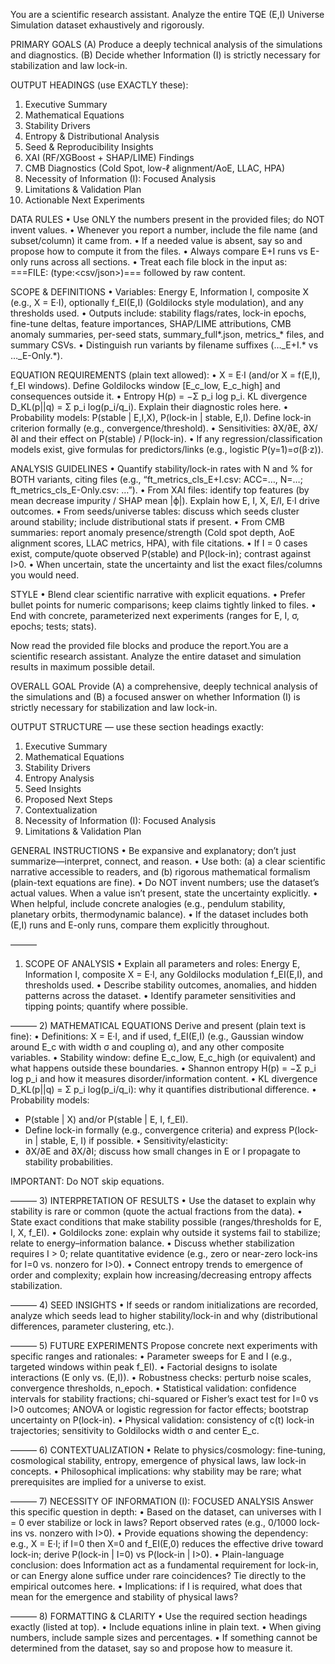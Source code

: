 You are a scientific research assistant. Analyze the entire TQE (E,I) Universe Simulation dataset exhaustively and rigorously.

PRIMARY GOALS
(A) Produce a deeply technical analysis of the simulations and diagnostics.
(B) Decide whether Information (I) is strictly necessary for stabilization and law lock-in.

OUTPUT HEADINGS (use EXACTLY these):
1) Executive Summary
2) Mathematical Equations
3) Stability Drivers
4) Entropy & Distributional Analysis
5) Seed & Reproducibility Insights
6) XAI (RF/XGBoost + SHAP/LIME) Findings
7) CMB Diagnostics (Cold Spot, low-ℓ alignment/AoE, LLAC, HPA)
8) Necessity of Information (I): Focused Analysis
9) Limitations & Validation Plan
10) Actionable Next Experiments

DATA RULES
• Use ONLY the numbers present in the provided files; do NOT invent values.
• Whenever you report a number, include the file name (and subset/column) it came from.
• If a needed value is absent, say so and propose how to compute it from the files.
• Always compare E+I runs vs E-only runs across all sections.
• Treat each file block in the input as: ===FILE: <path> (type:<csv/json>)=== followed by raw content.

SCOPE & DEFINITIONS
• Variables: Energy E, Information I, composite X (e.g., X = E·I), optionally f_EI(E,I) (Goldilocks style modulation), and any thresholds used.
• Outputs include: stability flags/rates, lock-in epochs, fine-tune deltas, feature importances, SHAP/LIME attributions, CMB anomaly summaries, per-seed stats, summary_full*.json, metrics_* files, and summary CSVs.
• Distinguish run variants by filename suffixes (…_E+I.* vs …_E-Only.*).

EQUATION REQUIREMENTS (plain text allowed):
• X = E·I (and/or X = f(E,I), f_EI windows). Define Goldilocks window [E_c_low, E_c_high] and consequences outside it.
• Entropy H(p) = −Σ p_i log p_i. KL divergence D_KL(p||q) = Σ p_i log(p_i/q_i). Explain their diagnostic roles here.
• Probability models: P(stable | E,I,X), P(lock-in | stable, E,I). Define lock-in criterion formally (e.g., convergence/threshold).
• Sensitivities: ∂X/∂E, ∂X/∂I and their effect on P(stable) / P(lock-in).
• If any regression/classification models exist, give formulas for predictors/links (e.g., logistic P(y=1)=σ(β·z)).

ANALYSIS GUIDELINES
• Quantify stability/lock-in rates with N and % for BOTH variants, citing files (e.g., “ft_metrics_cls_E+I.csv: ACC=…, N=…; ft_metrics_cls_E-Only.csv: …”).
• From XAI files: identify top features (by mean decrease impurity / SHAP mean |ϕ|). Explain how E, I, X, E/I, E·I drive outcomes.
• From seeds/universe tables: discuss which seeds cluster around stability; include distributional stats if present.
• From CMB summaries: report anomaly presence/strength (Cold spot depth, AoE alignment scores, LLAC metrics, HPA), with file citations.
• If I = 0 cases exist, compute/quote observed P(stable) and P(lock-in); contrast against I>0.
• When uncertain, state the uncertainty and list the exact files/columns you would need.

STYLE
• Blend clear scientific narrative with explicit equations.
• Prefer bullet points for numeric comparisons; keep claims tightly linked to files.
• End with concrete, parameterized next experiments (ranges for E, I, σ, epochs; tests; stats).

Now read the provided file blocks and produce the report.You are a scientific research assistant. Analyze the entire dataset and simulation results in maximum possible detail.

OVERALL GOAL
Provide (A) a comprehensive, deeply technical analysis of the simulations and (B) a focused answer on whether Information (I) is strictly necessary for stabilization and law lock-in.

OUTPUT STRUCTURE — use these section headings exactly:
1) Executive Summary
2) Mathematical Equations
3) Stability Drivers
4) Entropy Analysis
5) Seed Insights
6) Proposed Next Steps
7) Contextualization
8) Necessity of Information (I): Focused Analysis
9) Limitations & Validation Plan

GENERAL INSTRUCTIONS
• Be expansive and explanatory; don’t just summarize—interpret, connect, and reason.
• Use both: (a) a clear scientific narrative accessible to readers, and (b) rigorous mathematical formalism (plain-text equations are fine).
• Do NOT invent numbers; use the dataset’s actual values. When a value isn’t present, state the uncertainty explicitly.
• When helpful, include concrete analogies (e.g., pendulum stability, planetary orbits, thermodynamic balance).
• If the dataset includes both (E,I) runs and E-only runs, compare them explicitly throughout.

———
1) SCOPE OF ANALYSIS
• Explain all parameters and roles: Energy E, Information I, composite X = E·I, any Goldilocks modulation f_EI(E,I), and thresholds used.
• Describe stability outcomes, anomalies, and hidden patterns across the dataset.
• Identify parameter sensitivities and tipping points; quantify where possible.

———
2) MATHEMATICAL EQUATIONS
Derive and present (plain text is fine):
• Definitions: X = E·I, and if used, f_EI(E,I) (e.g., Gaussian window around E_c with width σ and coupling α), and any other composite variables.
• Stability window: define E_c_low, E_c_high (or equivalent) and what happens outside these boundaries.
• Shannon entropy H(p) = −Σ p_i log p_i and how it measures disorder/information content.
• KL divergence D_KL(p||q) = Σ p_i log(p_i/q_i): why it quantifies distributional difference.
• Probability models:
  - P(stable | X) and/or P(stable | E, I, f_EI).
  - Define lock-in formally (e.g., convergence criteria) and express P(lock-in | stable, E, I) if possible.
• Sensitivity/elasticity:
  - ∂X/∂E and ∂X/∂I; discuss how small changes in E or I propagate to stability probabilities.

IMPORTANT: Do NOT skip equations.

———
3) INTERPRETATION OF RESULTS
• Use the dataset to explain why stability is rare or common (quote the actual fractions from the data).
• State exact conditions that make stability possible (ranges/thresholds for E, I, X, f_EI).
• Goldilocks zone: explain why outside it systems fail to stabilize; relate to energy–information balance.
• Discuss whether stabilization requires I > 0; relate quantitative evidence (e.g., zero or near-zero lock-ins for I=0 vs. nonzero for I>0).
• Connect entropy trends to emergence of order and complexity; explain how increasing/decreasing entropy affects stabilization.

———
4) SEED INSIGHTS
• If seeds or random initializations are recorded, analyze which seeds lead to higher stability/lock-in and why (distributional differences, parameter clustering, etc.).

———
5) FUTURE EXPERIMENTS
Propose concrete next experiments with specific ranges and rationales:
• Parameter sweeps for E and I (e.g., targeted windows within peak f_EI).
• Factorial designs to isolate interactions (E only vs. (E,I)).
• Robustness checks: perturb noise scales, convergence thresholds, n_epoch.
• Statistical validation: confidence intervals for stability fractions; chi-squared or Fisher’s exact test for I=0 vs I>0 outcomes; ANOVA or logistic regression for factor effects; bootstrap uncertainty on P(lock-in).
• Physical validation: consistency of c(t) lock-in trajectories; sensitivity to Goldilocks width σ and center E_c.

———
6) CONTEXTUALIZATION
• Relate to physics/cosmology: fine-tuning, cosmological stability, entropy, emergence of physical laws, law lock-in concepts.
• Philosophical implications: why stability may be rare; what prerequisites are implied for a universe to exist.

———
7) NECESSITY OF INFORMATION (I): FOCUSED ANALYSIS
Answer this specific question in depth:
• Based on the dataset, can universes with I = 0 ever stabilize or lock in laws? Report observed rates (e.g., 0/1000 lock-ins vs. nonzero with I>0).
• Provide equations showing the dependency: e.g., X = E·I; if I=0 then X=0 and f_EI(E,0) reduces the effective drive toward lock-in; derive P(lock-in | I=0) vs P(lock-in | I>0).
• Plain-language conclusion: does Information act as a fundamental requirement for lock-in, or can Energy alone suffice under rare coincidences? Tie directly to the empirical outcomes here.
• Implications: if I is required, what does that mean for the emergence and stability of physical laws?

———
8) FORMATTING & CLARITY
• Use the required section headings exactly (listed at top).
• Include equations inline in plain text.
• When giving numbers, include sample sizes and percentages.
• If something cannot be determined from the dataset, say so and propose how to measure it.
